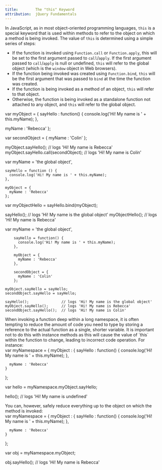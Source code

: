 ```yaml
---
title:        The "this" Keyword
attribution:  jQuery Fundamentals
---
```


In JavaScript, as in most object-oriented programming languages, `this` is a
special keyword that is used within methods to refer to the object on which a
method is being invoked. The value of `this` is determined using a simple series
of steps:

- If the function is invoked using `Function.call` or `Function.apply`, this will
  be set to the first argument passed to `call`/`apply`. If the first argument
  passed to `call`/`apply` is null or undefined, `this` will refer to the global
  object (which is the `window` object in Web browsers).
- If the function being invoked was created using `Function.bind`, `this` will be
  the first argument that was passed to `bind` at the time the function was
  created.
- If the function is being invoked as a method of an object, `this` will refer to
  that object.
- Otherwise, the function is being invoked as a standalone function not
  attached to any object, and `this` will refer to the global object.

<javascript caption="A function invoked using Function.call">
var myObject = {
  sayHello : function() {
    console.log('Hi! My name is ' + this.myName);
  },

  myName : 'Rebecca'
};

var secondObject = {
  myName : 'Colin'
};

myObject.sayHello();                  // logs 'Hi! My name is Rebecca'
myObject.sayHello.call(secondObject); // logs 'Hi! My name is Colin'
</javascript>

<javascript caption="A function created using Function.bind">
var myName = 'the global object',

    sayHello = function () {
      console.log('Hi! My name is ' + this.myName);
    },

    myObject = {
      myName : 'Rebecca'
    };

var myObjectHello = sayHello.bind(myObject);

sayHello();       // logs 'Hi! My name is the global object'
myObjectHello();  // logs 'Hi! My name is Rebecca'
</javascript>

<javascript caption="A function being attached to an object at runtime">
    var myName = 'the global object',

        sayHello = function() {
          console.log('Hi! My name is ' + this.myName);
        },

        myObject = {
          myName : 'Rebecca'
        },

        secondObject = {
          myName : 'Colin'
        };

    myObject.sayHello = sayHello;
    secondObject.sayHello = sayHello;

    sayHello();               // logs 'Hi! My name is the global object'
    myObject.sayHello();      // logs 'Hi! My name is Rebecca'
    secondObject.sayHello();  // logs 'Hi! My name is Colin'
</javascript>

<div class="note" markdown="1">
When invoking a function deep within a long namespace, it is often tempting to
reduce the amount of code you need to type by storing a reference to the actual
function as a single, shorter variable. It is important not to do this with
instance methods as this will cause the value of `this` within the function to
change, leading to incorrect code operation. For instance:
</div>

<javascript>
var myNamespace = {
    myObject : {
      sayHello : function() {
        console.log('Hi! My name is ' + this.myName);
      },

      myName : 'Rebecca'
    }
};

var hello = myNamespace.myObject.sayHello;

hello();  // logs 'Hi! My name is undefined'
</javascript>


<div class="note" markdown="1">
You can, however, safely reduce everything up to the object on which the method is invoked:
</div>

<javascript>
var myNamespace = {
    myObject : {
      sayHello : function() {
        console.log('Hi! My name is ' + this.myName);
      },

      myName : 'Rebecca'
    }
};

var obj = myNamespace.myObject;

obj.sayHello();  // logs 'Hi! My name is Rebecca'
</javascript>
